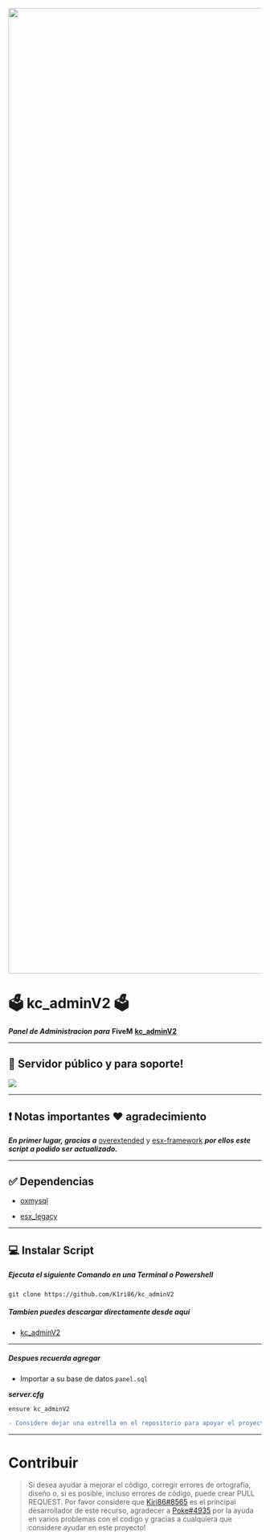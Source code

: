 <p align="center">
    <img src="https://i.imgur.com/uh7rzGc.png" width="1920">
</p>

# ​🗳️ kc_adminV2 ​🗳️
***Panel de Administracion para*** **FiveM** [**kc_adminV2**](https://github.com/K1ri86/kc_adminV2/archive/refs/heads/main.zip)
___
## 📡 Servidor público y para soporte!

<a href="https://discord.gg/H76NQkP2tZ"><img src="https://discord.com/api/guilds/422166931823394817/widget.png?style=banner2"></a>
___

## ❗ Notas importantes ❤️ agradecimiento

***En primer lugar, gracias a*** [overextended](https://github.com/overextended) y [esx-framework](https://github.com/esx-framework) ***por ellos este script a podido ser actualizado.***
___

## ✅ Dependencias

* [oxmysql](https://github.com/overextended/oxmysql)

* [esx_legacy](https://github.com/esx-framework/esx-legacy)

___
## 💻​ Instalar Script
##### Ejecuta el siguiente Comando en una Terminal o Powershell
```
git clone https://github.com/K1ri86/kc_adminV2
```
##### Tambien puedes descargar directamente desde aqui 
* [kc_adminV2](https://github.com/K1ri86/kc_adminV2/archive/refs/heads/main.zip)
____
##### Despues recuerda agregar
* Importar a su base de datos `panel.sql`

___server.cfg___

```
ensure kc_adminV2
```
```diff
- Considere dejar una estrella en el repositorio para apoyar el proyecto.
```
___
# Contribuir

>Si desea ayudar a mejorar el código, corregir errores de ortografía, diseño o, si es posible, incluso errores de código, puede crear PULL REQUEST. Por favor considere que [Kiri86#8565](https://github.com/K1ri86) es el principal desarrollador de este recurso, agradecer a [Poke#4935](https://github.com/PokeSer) por la ayuda en varios problemas con el codigo y gracias a cualquiera que considere ayudar en este proyecto!